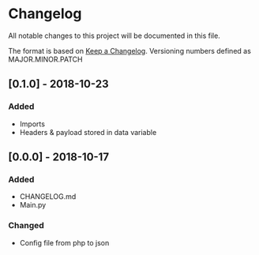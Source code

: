 # Changelog

All notable changes to this project will be documented in this file.

The format is based on [Keep a Changelog](http://keepachangelog.com/en/1.0.0/).
Versioning numbers defined as MAJOR.MINOR.PATCH

## [0.1.0] - 2018-10-23

### Added

-   Imports
-   Headers & payload stored in data variable

## [0.0.0] - 2018-10-17

### Added

-   CHANGELOG.md
-   Main.py

### Changed

-   Config file from php to json
